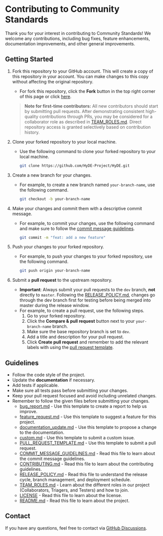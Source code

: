 # Contributing to Community Standards

Thank you for your interest in contributing to Community Standards! We welcome any contributions, including bug fixes, feature enhancements, documentation improvements, and other general improvements.

## Getting Started

1. Fork this repository to your GitHub account. This will create a copy of this repository in your account. You can make changes to this copy without affecting the original repository.

   - For fork this repository, click the **Fork** button in the top right corner of this page or click [here](https://github.com/HyDE-Project/HyDE/fork).

   > **Note for first-time contributors:** All new contributors should start by submitting pull requests. After demonstrating consistent high-quality contributions through PRs, you may be considered for a collaborator role as described in [TEAM_ROLES.md](https://github.com/HyDE-Project/HyDE/blob/master/TEAM_ROLES.md). Direct repository access is granted selectively based on contribution history.

2. Clone your forked repository to your local machine.

   - Use the following command to clone your forked repository to your local machine.

     ```bash
     git clone https://github.com/HyDE-Project/HyDE.git
     ```

3. Create a new branch for your changes.

   - For example, to create a new branch named `your-branch-name`, use the following command.

     ```bash
     git checkout -b your-branch-name
     ```

4. Make your changes and commit them with a descriptive commit message.

   - For example, to commit your changes, use the following command and make sure to follow the [commit message guidelines](https://github.com/HyDE-Project/HyDE/blob/master/COMMIT_MESSAGE_GUIDELINES.md).

     ```bash
     git commit -m "feat: add a new feature"
     ```

5. Push your changes to your forked repository.

   - For example, to push your changes to your forked repository, use the following command.

     ```bash
     git push origin your-branch-name
     ```

6. Submit a **pull request** to the upstream repository.
   - **Important**: Always submit your pull requests to the `dev` branch, **not** directly to `master`. Following the [RELEASE_POLICY.md](https://github.com/HyDE-Project/HyDE/blob/master/RELEASE_POLICY.md), changes go through the dev branch first for testing before being merged into master during the release window.
   - For example, to create a pull request, use the following steps.
     1. Go to your forked repository.
     2. Click the **Compare & pull request** button next to your `your-branch-name` branch.
     3. Make sure the base repository branch is set to `dev`.
     4. Add a title and description for your pull request.
     5. Click **Create pull request** and remember to add the relevant labels with using the [pull request template](https://github.com/HyDE-Project/HyDE/blob/master/.github/PULL_REQUEST_TEMPLATE.md).

## Guidelines

- Follow the code style of the project.
- Update the **documentation** if necessary.
- Add tests if applicable.
- Make sure all tests pass before submitting your changes.
- Keep your pull request focused and avoid including unrelated changes.
- Remember to follow the given files before submitting your changes.
  - [bug_report.md](https://github.com/HyDE-Project/HyDE/blob/master/.github/ISSUE_TEMPLATE/bug_report.md) - Use this template to create a report to help us improve.
  - [feature_request.md](https://github.com/HyDE-Project/HyDE/blob/master/.github/ISSUE_TEMPLATE/feature_request.md) - Use this template to suggest a feature for this project.
  - [documentation_update.md](https://github.com/HyDE-Project/HyDE/blob/master/.github/ISSUE_TEMPLATE/documentation_update.md) - Use this template to propose a change to the documentation.
  - [custom.md](https://github.com/HyDE-Project/HyDE/blob/master/.github/ISSUE_TEMPLATE/custom.md) - Use this template to submit a custom issue.
  - [PULL_REQUEST_TEMPLATE.md](https://github.com/HyDE-Project/HyDE/blob/master/.github/PULL_REQUEST_TEMPLATE.md) - Use this template to submit a pull request.
  - [COMMIT_MESSAGE_GUIDELINES.md](https://github.com/HyDE-Project/HyDE/blob/master/COMMIT_MESSAGE_GUIDELINES.md) - Read this file to learn about the commit message guidelines.
  - [CONTRIBUTING.md](https://github.com/HyDE-Project/HyDE/blob/master/CONTRIBUTING.md) - Read this file to learn about the contributing guidelines.
  - [RELEASE_POLICY.md](https://github.com/HyDE-Project/HyDE/blob/master/RELEASE_POLICY.md) - Read this file to understand the release cycle, branch management, and deployment schedule.
  - [TEAM_ROLES.md](https://github.com/HyDE-Project/HyDE/blob/master/TEAM_ROLES.md) - Learn about the different roles in our project (Collaborators, Triagers, and Testers) and how to join.
  - [LICENSE](https://github.com/HyDE-Project/HyDE/blob/master/LICENSE) - Read this file to learn about the license.
  - [README.md](https://github.com/HyDE-Project/HyDE/blob/master/README.md) - Read this file to learn about the project.

## Contact

If you have any questions, feel free to contact via [GitHub Discussions](https://github.com/HyDE-Project/HyDE/discussions).
